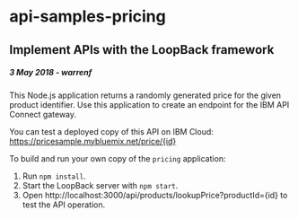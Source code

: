 #  api-samples-pricing
##  Implement APIs with the LoopBack framework
#####  3 May 2018 - warrenf

This Node.js application returns a randomly generated price for the given product identifier. Use this application to create an endpoint for the IBM API Connect gateway.

You can test a deployed copy of this API on IBM Cloud: https://pricesample.mybluemix.net/price/{id}

To build and run your own copy of the `pricing` application:

1. Run `npm install`.
2. Start the LoopBack server with `npm start`.
3. Open http://localhost:3000/api/products/lookupPrice?productId={id} to test the API operation.
